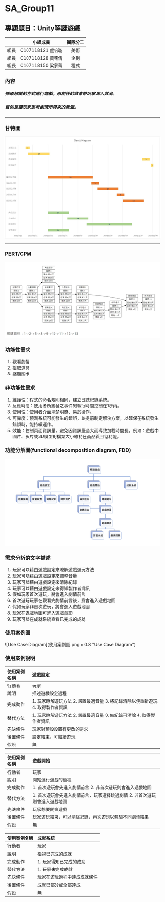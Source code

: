 # SA_Group11
## 專題題目：Unity解謎遊戲
| | 小組成員 | 團隊分工 |
| :-----:| :-----:| :-----:|
|組員| C107118121 盧怡璇|美術|
|組員| C107118128 黃薇倩|企劃|
|組長| C107118150 梁家菁|程式|
### 內容
##### 採取解謎的方式進行遊戲，原創性的故事帶玩家深入其境。
##### 目的是讓玩家思考劇情所帶來的意涵。
***
### 甘特圖
![Gantt Diagram](gantt.jpg "Gantt Diagram")
***
### PERT/CPM
![PERT/CPM](PERT.jpg "PERT/CPM")

### 功能性需求
1. 觀看劇情
2. 撿取道具
3. 謎題關卡

### 非功能性需求
1. 維護性：程式的命名規則相同，建立日誌紀錄系統。
2. 反應時間：使用者所觸發之事件的執行時間控制在1秒內。
3. 使用性：使用者介面清楚明瞭、易於操作。
4. 可靠度：預測系統可能發生的錯誤，並提前制定解決方案，以確保在系統發生錯誤時，能持續運作。
5. 效能：控制頁面資訊量，避免因資訊量過大而導致加載時間長。例如：遊戲中圖片、影片或3D模型的檔案大小維持在高品質且低耗能。

### 功能分解圖(functional decomposition diagram, FDD)
![FDD](功能分解圖FDD.png "FDD")

### 需求分析的文字描述
1. 玩家可以藉由遊戲設定來瞭解遊戲遊玩方法
2. 玩家可以藉由遊戲設定來調整音量
3. 玩家可以藉由遊戲設定來清除紀錄
4. 玩家可以藉由遊戲設定來得知製作者資訊
5. 假如玩家首次遊玩，將會進入劇情前言
6. 首次遊玩玩家在觀看完劇情前言後，將會進入遊戲地圖
7. 假如玩家非首次遊玩，將會進入遊戲地圖
8. 玩家在遊戲地圖可進入遊戲章節
9. 玩家可以在成就系統查看已完成的成就

### 使用案例圖
![Use Case Diagram](使用案例圖.png = 0.8 "Use Case Diagram")

### 使用案例說明
|使用案例名稱|遊戲設定|
|:------|:----------|
|行動者|玩家|
|說明|描述遊戲設定過程|
|完成動作|1. 玩家瞭解遊玩方法 2. 設置最適音量 3. 將記錄清除以便重新遊玩 4. 取得製作者資訊|
|替代方法|1. 玩家瞭解遊玩方法 2. 設置最適音量 3. 無紀錄可清除 4. 取得製作者資訊|
|先決條件|玩家對預設設置有更改的需求|
|後置條件|設定結束，可繼續遊玩|
|假設|無|

|使用案例名稱|遊戲開始|
|:------|:----------|
|行動者|玩家|
|說明|開始進行遊戲的過程|
|完成動作|1. 首次遊玩會先進入劇情前言 2. 非首次遊玩則會進入遊戲地圖|
|替代方法|1. 首次遊玩會先進入劇情前言，玩家選擇跳過劇情 2. 非首次遊玩則會進入遊戲地圖|
|先決條件|玩家想要開始遊戲|
|後置條件|玩家遊玩結束，可以清除紀錄，再次遊玩以體驗不同劇情結果|
|假設|無|

|使用案例名稱|成就系統|
|:------|:----------|
|行動者|玩家|
|說明|檢視已完成的成就|
|完成動作|1. 玩家得知已完成的成就|
|替代方法|1. 玩家未完成成就|
|先決條件|玩家在遊玩過程中達成成就條件|
|後置條件|成就已部分或全部達成|
|假設|無|




